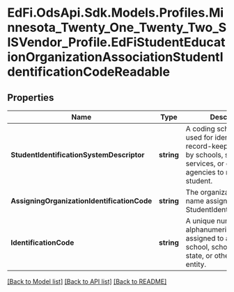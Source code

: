 # EdFi.OdsApi.Sdk.Models.Profiles.Minnesota_Twenty_One_Twenty_Two_SISVendor_Profile.EdFiStudentEducationOrganizationAssociationStudentIdentificationCodeReadable
## Properties

Name | Type | Description | Notes
------------ | ------------- | ------------- | -------------
**StudentIdentificationSystemDescriptor** | **string** | A coding scheme that is used for identification and record-keeping purposes by schools, social services, or other agencies to refer to a student. | 
**AssigningOrganizationIdentificationCode** | **string** | The organization code or name assigning the StudentIdentificationCode. | 
**IdentificationCode** | **string** | A unique number or alphanumeric code assigned to a student by a school, school system, a state, or other agency or entity. | 

[[Back to Model list]](../README.md#documentation-for-models) [[Back to API list]](../README.md#documentation-for-api-endpoints) [[Back to README]](../README.md)

